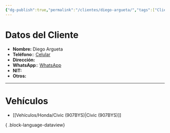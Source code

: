 ```yaml
---
{"dg-publish":true,"permalink":"/clientes/diego-argueta/","tags":["Cliente"]}
---
```



# Datos del Cliente 
- **Nombre:** Diego Argueta
- **Teléfono**:: <a href="tel:50178538">Celular</a>
- **Dirección:** 
- **WhatsApp**:: <a href="http://wa.me/50250178538">WhatsApp</a>
- **NIT:** 
- **Otros:** 

---

# Vehículos 

- [[Vehículos/Honda/Civic (907BYS)\|Civic (907BYS)]]

{ .block-language-dataview} 

